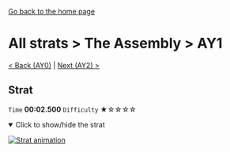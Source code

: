 [Go back to the home page](https://github.com/Doublevil/scbspeedrun)

# All strats > The Assembly > AY1

[< Back (AY0)](https://github.com/Doublevil/scbspeedrun/blob/main/levels/all_lvl/A/AY0.md) | [Next (AY2) >](https://github.com/Doublevil/scbspeedrun/blob/main/levels/all_lvl/A/AY2.md)

## Strat

`Time` **00:02.500** `Difficulty` ★☆☆☆☆
<details open>
  <summary>Click to show/hide the strat</summary>

  [![Strat animation](https://github.com/Doublevil/scbspeedrun/blob/main/media/levels/A/AY1_Strat.webp)](https://github.com/Doublevil/scbspeedrun/blob/main/media/levels/A/AY1_Strat.mp4?raw=true)
</details>
